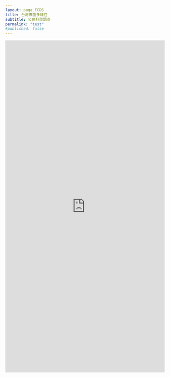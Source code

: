 ```yaml
---
layout: page_FCDS
title: 台灣真菌多樣性
subtitle: 公民科學調查
permalink: "test"
#published: false
---
```

<iframe referrerpolicy="no-referrer-when-downgrade" height="1050" width="100%" style="border:none;" src="https://airtable.com/invite/l?inviteId=invHsJRT8TnaBqU7a&inviteToken=b1f2f657ef2021d008b142b3acc559a7f8d78c79f58ddea129f6e54f23ba23a3&utm_source=email"></iframe>

